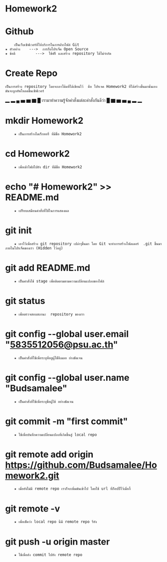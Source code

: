 # Homework2 

# Github
		เป็นเว็บเซิฟเวอร์ที่ให้บริการในการฝากไฟล์ Git
	★ ตัวอย่าง    --->  การก็บโปรเจ็ค Open Source 
	★ ข้อดี         --->  ใช้ฟรี และสร้าง repository ได้ไม่จำกัด
# Create Repo
	เป็นการสร้าง repository โดยจะเอาโค๊ดที่ได้เขียนไว้  คือ โปรเจค Homework2 ที่ได้สร้างขึ้นมานั้นเอง มันจะถูกอัพโหลดขึ้นเซิฟเวอร์
  ▂ ▃ ▄ ▅ ▆ ▇ █ เรามาทำความรู้จักคำสั่งแต่ละคำสั่งกันดีว่า █ ▇ ▆ ▅ ▄ ▃ ▂ 
# mkdir Homework2
		★ เป็นการสร้างไดเร็กทอรี่ ที่มีชื่อ Homework2
# cd Homework2
		★ เพื่อเข้าไฟล์ไปยัง dir ที่มีชื่อ Homework2
# echo "# Homework2" >> README.md
		★ เปรียบเสมือนคำสั่งที่ใช้ในการแสดงผล
# git init
		★ เอาไว้เพื่อสร้าง git repository เปล่าๆขึ้นมา โดย Git จะทำการสร้างโฟลเดอร์  .git ขึ้นมาภายในโปรเจ็คของเรา (Hidden ไว้อยู่)
# git add README.md
		★ เป็นคำสั่งใช้ stage เพื่อติดตามตามความเปลี่ยนแปลงของไฟล์
# git status
		★ เพื่อตรวจสอบสถานะ  repository ของเรา 
# git config --global user.email "5835512056@psu.ac.th"
		★ เป็นคำสั่งที่ใช้เพื่อระบุที่อยูผู้ใช้่อีเมลอ ย่างชัดเจน
# git config --global user.name "Budsamalee"
		★ เป็นคำสั่งที่ใช้เพื่อระบุชื่อผู้ใช้ อย่างชัดเจน 
# git commit -m "first commit"
		★ ใช้เพื่อบันทึกความเปลี่ยนแปลงที่เกิดขึ้นสู่ local repo
# git remote add origin https://github.com/Budsamalee/Homework2.git
		★ เมื่อยังไม่มี remote repo เราก็จะเพิ่มมันเข้าไป โดยใช้ url ที่ก็อปปี้ไว้เมื่อกี้
# git remote -v
		★ เพื่อเช็คว่า local repo นี้มี remote repo รึยัง
# git push -u origin master
		★ ใช้เพื่อส่ง commit ไปยัง remote repo





		
